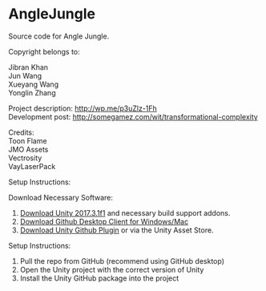 # AngleJungle

Source code for Angle Jungle.

Copyright belongs to:

Jibran Khan <br />
Jun Wang <br />
Xueyang Wang <br />
Yonglin Zhang <br />

Project description: http://wp.me/p3uZlz-1Fh <br />
Development post: http://somegamez.com/wit/transformational-complexity

Credits: <br />
Toon Flame <br />
JMO Assets <br />
Vectrosity <br />
VayLaserPack <br />

Setup Instructions:<br />

Download Necessary Software: <br />

1. [Download Unity 2017.3.1f1](https://unity3d.com/get-unity/download/archive) and necessary build support addons.
2. [Download Github Desktop Client for Windows/Mac](https://desktop.github.com/)
3. [Download Unity Github Plugin](https://unity.github.com/) or via the Unity Asset Store.

Setup Instructions: <br />
1. Pull the repo from GitHub (recommend using GitHub desktop)
2. Open the Unity project with the correct version of Unity
3. Install the Unity GitHub package into the project
